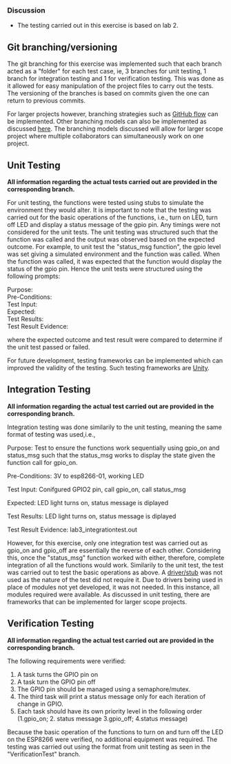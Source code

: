 ### Discussion
- The testing carried out in this exercise is based on lab 2.

## Git branching/versioning 

The git branching for this exercise was implemented such that each branch acted as a "folder" for each test case, ie, 3 branches for unit testing, 1 branch for integration testing and 1 for verification testing. This was done as it allowed for easy manipulation of the project files to carry out the tests. The versioning of the branches is based on commits given the one can return to previous commits. 

For larger projects however, branching strategies such as [GitHub flow](https://docs.github.com/en/get-started/quickstart/github-flow) can be implemented. Other branching models can also be implemented as discussed [here](https://nvie.com/posts/a-successful-git-branching-model/). The branching models discussed will allow for larger scope project where multiple collaborators can simultaneously work on one project.  

## Unit Testing
**All information regarding the actual tests carried out are provided in the corresponding branch.**  

For unit testing, the functions were tested using stubs to simulate the environment they would alter. It is important to note that the testing was carried out for the basic operations of the functions, i.e., turn on LED, turn off LED and display a status message of the gpio pin. Any timings were not considered for the unit tests. The unit testing was structured such that the function was called and the output was observed based on the expected outcome. For example, to unit test the "status_msg function", the gpio level was set giving a simulated environment and the function was called. When the function was called, it was expected that the function would display the status of the gpio pin. Hence the unit tests were structured using the following prompts:

Purpose:   
Pre-Conditions:      
Test Input:     
Expected:    
Test Results:   
Test Result Evidence:  

where the expected outcome and test result were compared to determine if the unit test passed or failed. 

For future development, testing frameworks can be implemented which can improved the validity of the testing. Such testing frameworks are [Unity](http://www.throwtheswitch.org).

## Integration Testing   
**All information regarding the actual test carried out are provided in the corresponding branch.**

Integration testing was done similarily to the unit testing, meaning the same format of testing was used,i.e.,  

Purpose: Test to ensure the functions work sequentially using gpio_on and status_msg such that the status_msg works to display the state given the function call for gpio_on.

Pre-Conditions: 3V to esp8266-01, working LED

Test Input: Conifgured GPIO2 pin, call gpio_on, call status_msg

Expected: LED light turns on, status message is diplayed

Test Results: LED light turns on, status message is diplayed

Test Result Evidence: lab3_integrationtest.out 

However, for this exercise, only one integration test was carried out as gpio_on and gpio_off are essentially the reverse of each other. Considering this, once the "status_msg" function worked with either, therefore, complete integration of all the functions would work. Similarily to the unit test, the test was carried out to test the basic operations as above. A [driver/stub](https://www.geeksforgeeks.org/difference-between-stubs-and-drivers/) was not used as the nature of the test did not require it. Due to drivers being used in place of modules not yet developed, it was not needed. In this instance, all modules required were available.  As discussed in unit testing, there are frameworks that can be implemented for larger scope projects.

## Verification Testing

**All information regarding the actual test carried out are provided in the corresponding branch.**

The following requirements were verified:

1. A task turns the GPIO pin on
2. A task turn the GPIO pin off
3. The GPIO pin should be managed using a semaphore/mutex.
4. The third task will print a status message only for each iteration of change in GPIO.
5. Each task should have its own priority level in the following order (1.gpio_on; 2. status message 3.gpio_off; 4.status message)

Because the basic operation of the functions to turn on and turn off the LED on the ESP8266 were verified, no additional equipment was required. The testing was carried out using the format from unit testing as seen in the "VerificationTest" branch.